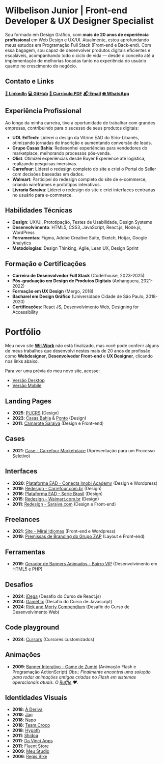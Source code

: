 # Wilbelison Junior | Front-end Developer & UX Designer Specialist

Sou formado em Design Gráfico, com **mais de 20 anos de experiência profissional** em Web Design e UX/UI. Atualmente, estou aprofundando meus estudos em Programação Full Stack (Front-end e Back-end). Com essa bagagem, sou capaz de desenvolver produtos digitais eficientes e escaláveis, acompanhando todo o ciclo de vida — desde o conceito até a implementação de melhorias focadas tanto na experiência do usuário quanto no crescimento do negócio.

## Contato e Links

**[📜 LinkedIn](https://www.linkedin.com/in/wilbelison/)**
**[💻 GitHub](https://github.com/wilbelison)**
**[📄 Currículo PDF](https://wilbelison.github.io/wilbelison/assets/wilbelison-cv-2025.pdf)**
**[📬 Email](mailto:oi@wil.work)** 
**[☎️ WhatsApp](https://api.whatsapp.com/send/?phone=5511986953010&text=Oi,%20Wil!)**

## Experiência Profissional

Ao longo da minha carreira, tive a oportunidade de trabalhar com grandes empresas, contribuindo para o sucesso de seus produtos digitais:

- **UOL EdTech**: Liderei o design da Vitrine EAD do Sírio-Libanês, otimizando jornadas de inscrição e aumentando conversão de leads.
- **Grupo Casas Bahia**: Redesenhei experiências para vendedores do marketplace, melhorando processos pós-venda.
- **Olist**: Otimizei experiências desde Buyer Experience até logística, realizando pesquisas imersivas.
- **Carrefour**: Liderei o redesign completo do site e criei o Portal do Seller com decisões baseadas em dados.
- **Walmart**: Participei do redesign completo do site de e-commerce, criando wireframes e protótipos interativos.
- **Livraria Saraiva**: Liderei o redesign do site e criei interfaces centradas no usuário para e-commerce.

## Habilidades Técnicas

- **Design**: UX/UI, Prototipação, Testes de Usabilidade, Design Systems
- **Desenvolvimento**: HTML5, CSS3, JavaScript, React.js, Node.js, WordPress
- **Ferramentas**: Figma, Adobe Creative Suite, Sketch, Hotjar, Google Analytics
- **Metodologias**: Design Thinking, Agile, Lean UX, Design Sprint

## Formação e Certificações

- **Carreira de Desenvolvedor Full Stack** (Coderhouse, 2023-2025)
- **Pós-graduação em Design de Produtos Digitais** (Anhanguera, 2021-2022)
- **Formação em UX Design** (Mergo, 2018)
- **Bacharel em Design Gráfico** (Universidade Cidade de São Paulo, 2018-2020)
- **Certificações**: React JS, Desenvolvimento Web, Designing for Accessibility

# Portfólio

Meu novo site **[Wil.Work](https://wil.work)** não está finalizado, mas você pode conferir alguns de meus trabalhos que desenvolvi nestes mais de 20 anos de profissão como **Webdesigner**, **Desenvolvedor Front-end** e **UX Designer**, clicando nos links abaixo.

Para ver uma prévia do meu novo site, acesse:
* [Versão Desktop](https://www.figma.com/proto/sMsa3b2iysEbcoGJ1Wystg/wil.work?page-id=0%3A1&node-id=3017-7788&viewport=194%2C525%2C0.24&t=9T7Te1rUBd3TX7o2-8&scaling=min-zoom&content-scaling=fixed&starting-point-node-id=3017%3A7788&show-proto-sidebar=1&hide-ui=1)
* [Versão Mobile](https://www.figma.com/proto/sMsa3b2iysEbcoGJ1Wystg/wil.work?page-id=0%3A1&node-id=3017-7186&viewport=194%2C525%2C0.24&t=9T7Te1rUBd3TX7o2-8&scaling=min-zoom&content-scaling=fixed&starting-point-node-id=3017%3A7186&show-proto-sidebar=1&hide-ui=1)

## Landing Pages

* **2025**: [PUCRS](https://www.figma.com/proto/nCqjVgHqsFDEFyijlZtTE1/-PUCRS--VITRINE-02-23?page-id=1%3A69&node-id=2900-21671&viewport=-5456%2C2426%2C0.54&t=ZeDN7AF5XQAIOsuY-1&scaling=min-zoom&content-scaling=fixed&starting-point-node-id=2900%3A21671&hide-ui=1) (Design)
* **2023**: [Casas Bahia](https://www.figma.com/proto/nB8r1z3aCJWfS8aeNUjQq5/Web---Landing-Page---P%C2%A0gina-de-Atra%E2%80%A1%C3%86o---Marketplace?page-id=2090%3A2973&node-id=2090-2974&viewport=600%2C1422%2C0.52&t=IHXq7AwmwjmEJOeI-1&scaling=min-zoom&content-scaling=fixed&starting-point-node-id=2090%3A2974&hotspot-hints=0&disable-default-keyboard-nav=1&hide-ui=1) & [Ponto](https://www.figma.com/proto/nB8r1z3aCJWfS8aeNUjQq5/Web---Landing-Page---P%C2%A0gina-de-Atra%E2%80%A1%C3%86o---Marketplace?page-id=2368%3A3419&node-id=2368-3420&viewport=742%2C1645%2C0.61&t=IIRGMBkVDMx69LpB-1&scaling=min-zoom&content-scaling=fixed&starting-point-node-id=2368%3A3420&hide-ui=1) (Design)
* **2011**: [Camarote Saraiva](https://wilbelison.github.io/wilbelison/assets/2011-camarote-saraiva.jpg) (Design e Front-end)

## Cases

* **2021**: [Case - Carrefour Marketplace](https://www.figma.com/proto/CupLIB4tYbXou3JftE4yY7/olist-case-portal-do-seller-carrefour-marketplace?page-id=6%3A5&node-id=6-6&p=f&viewport=455%2C32%2C0.03&t=iMgnLMv6O4E7sc4X-1&scaling=min-zoom&content-scaling=fixed&starting-point-node-id=6%3A6&hotspot-hints=0&disable-default-keyboard-nav=1&hide-ui=1) (Apresentação para um Processo Seletivo)

## Interfaces

* **2020**: [Plataforma EAD - Conecta Imobi Academy](https://academy.conectaimobi.com.br/assine/) (Design e Wordpress)
* **2019**: [Redesign - Carrefour.com.br](https://www.carrefour.com.br/) (Design)
* **2016**: [Plataforma EAD - Serie Brasil](https://wilbelison.github.io/wilbelison/assets/2016-ead-serie-brasil.png) (Design)
* **2015**: [Redesign - Walmart.com.br](https://wilbelison.github.io/wilbelison/assets/2015-walmart-desktop.png) (Design)
* **2011**: [Redesign - Saraiva.com](https://wilbelison.github.io/wilbelison/assets/2011-saraiva.gif) (Design e Front-end)

## Freelances

* **2021**: [Site - Mirai Idiomas](https://www.miraiidiomas.com/) (Front-end e Wordpress)
* **2019**: [Premissas de Branding do Grupo ZAP](https://wilbelison.github.io/grupo-zap-premissas/) (Layout e Front-end)

## Ferramentas

* **2019**: [Gerador de Banners Animados - Bairro VIP](https://github.com/wilbelison/bairrovip) (Desenvolvimento em HTML5 e PHP)

## Desafios

* **2024**: [iDega](https://github.com/wilbelison/idega) (Desafio do Curso de React.js)
* **2024**: [Gameflix](https://github.com/wilbelison/gameflix) (Desafio do Curso de Javascript)
* **2024**: [Rick and Morty Compendium](https://github.com/wilbelison/rickandmortycompendium) (Desafio do Curso de Desenvolvimento Web)

## Code playground

* **2024**: [Cursors](https://wilbelison.github.io/wilwork-cursors/) (Cursores customizados)

## Animações

* **2009**: [Banner Interativo - Game de Zumbi](https://wilbelison.github.io/wilbelison/assets/2009-banner-game-zumbi.mp4) (Animação Flash e Programação ActionScript)
    *Obs.: Finalmente encontrei uma solução para rodar animações antigas criadas no Flash em sistemas operacionais atuais. O [Ruffle](https://ruffle.rs/) ❤️.*

## Identidades Visuais

* **2018**: [À Deriva](https://wilbelison.github.io/wilbelison/assets/2018-a-deriva.jpeg)
* **2018**: [Jag](https://wilbelison.github.io/wilbelison/assets/2018-jag.jpeg)
* **2018**: [Napo](https://wilbelison.github.io/wilbelison/assets/2018-napo.jpeg)
* **2018**: [Team Croco](https://wilbelison.github.io/wilbelison/assets/2018-team-croco.jpeg)
* **2018**: [Hypath](https://wilbelison.github.io/wilbelison/assets/2018-hypath.jpeg)
* **2011**: [Shidoa](https://wilbelison.github.io/wilbelison/assets/2011-shidoa.png)
* **2011**: [Da Vinci Apps](https://wilbelison.github.io/wilbelison/assets/2011-da-vinci-apps.jpg)
* **2011**: [Fluent Store](https://wilbelison.github.io/wilbelison/assets/2011-fluent-store.jpg)
* **2009**: [Meu Studio](https://wilbelison.github.io/wilbelison/assets/2009-meu-studio.jpg)
* **2006**: [Regis Bike](https://wilbelison.github.io/wilbelison/assets/2006-regis-bike.png)